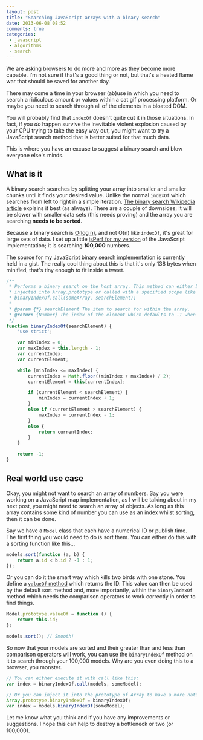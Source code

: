 ```yaml
---
layout: post
title: "Searching JavaScript arrays with a binary search"
date: 2013-06-08 08:52
comments: true
categories:
 - javascript
 - algorithms
 - search
---
```


We are asking browsers to do more and more as they become more capable. I'm not sure if that's a good thing or not, but that's a heated flame war that should be saved for another day.

There may come a time in your browser (ab)use in which you need to search a ridiculous amount or values within a cat gif processing platform. Or maybe you need to search through all of the elements in a bloated DOM.

You will probably find that `indexOf` doesn't quite cut it in those situations. In fact, if you *do* happen survive the inevitable violent explosion caused by your CPU trying to take the easy way out, you might want to try a JavaScript search method that is better suited for that much data.

This is where you have an excuse to suggest a binary search and blow everyone else's minds.

## What is it

A binary search searches by splitting your array into smaller and smaller chunks until it finds your desired value. Unlike the normal `indexOf` which searches from left to right in a simple iteration. [The binary search Wikipedia article][bs-wikipedia] explains it best (as always). There are a couple of downsides; It will be slower with smaller data sets (this needs proving) and the array you are searching **needs to be sorted**.

Because a binary search is [O(log n)][log], and not O(n) like `indexOf`, it's great for large sets of data. I set up a little [jsPerf for my version][perf] of the JavaScript implementation; it is searching **100,000** numbers.

The source for my [JavaScript binary search implementation][jsbinsearch] is currently held in a gist. The really cool thing about this is that it's only 138 bytes when minified, that's tiny enough to fit inside a tweet.

```javascript
/**
 * Performs a binary search on the host array. This method can either be
 * injected into Array.prototype or called with a specified scope like this:
 * binaryIndexOf.call(someArray, searchElement);
 *
 * @param {*} searchElement The item to search for within the array.
 * @return {Number} The index of the element which defaults to -1 when not found.
 */
function binaryIndexOf(searchElement) {
	'use strict';

	var minIndex = 0;
	var maxIndex = this.length - 1;
	var currentIndex;
	var currentElement;

	while (minIndex <= maxIndex) {
		currentIndex = Math.floor((minIndex + maxIndex) / 2);
		currentElement = this[currentIndex];

		if (currentElement < searchElement) {
			minIndex = currentIndex + 1;
		}
		else if (currentElement > searchElement) {
			maxIndex = currentIndex - 1;
		}
		else {
			return currentIndex;
		}
	}

	return -1;
}
```

## Real world use case

Okay, you might not want to search an array of numbers. Say you were working on a JavaScript map implementation, as I will be talking about in my next post, you might need to search an array of objects. As long as this array contains some kind of number you can use as an index whilst sorting, then it can be done.

Say we have a `Model` class that each have a numerical ID or publish time. The first thing you would need to do is sort them. You can either do this with a sorting function like this...

```javascript
models.sort(function (a, b) {
	return a.id < b.id ? -1 : 1;
});
```

Or you can do it the smart way which kills two birds with one stone. You define a [`valueOf` method][valueof] which returns the ID. This value can then be used by the default sort method and, more importantly, within the `binaryIndexOf` method which needs the comparison operators to work correctly in order to find things.

```javascript
Model.prototype.valueOf = function () {
	return this.id;
};

models.sort(); // Smooth!
```

So now that your models are sorted and their greater than and less than comparison operators will work, you can use the `binaryIndexOf` method on it to search through your 100,000 models. Why are you even doing this to a browser, you monster.

```javascript
// You can either execute it with call like this:
var index = binaryIndexOf.call(models, someModel);

// Or you can inject it into the prototype of Array to have a more native feel.
Array.prototype.binaryIndexOf = binaryIndexOf;
var index = models.binaryIndexOf(someModel);
```

Let me know what you think and if you have any improvements or suggestions. I hope this can help to destroy a bottleneck or two (or 100,000).

[bs-wikipedia]: http://en.wikipedia.org/wiki/Binary_search_algorithm
[log]: http://en.wikipedia.org/wiki/Logarithmic_time#Logarithmic_time
[perf]: http://jsperf.com/binaryindexof-and-indexof
[jsbinsearch]: https://gist.github.com/Wolfy87/5734530
[valueof]: https://developer.mozilla.org/en-US/docs/Web/JavaScript/Reference/Global_Objects/Object/valueOf
